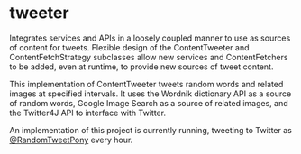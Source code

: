 # tweeter
Integrates services and APIs in a loosely coupled manner to use as sources of content for tweets. Flexible design of the ContentTweeter and ContentFetchStrategy subclasses allow new services and ContentFetchers to be added, even at runtime, to provide new sources of tweet content.

This implementation of ContentTweeter tweets random words and related images at specified intervals. It uses the Wordnik 
dictionary API as a source of random words, Google Image Search as a source of related images, and the Twitter4J API
to interface with Twitter.

An implementation of this project is currently running, tweeting to Twitter as <a href="https://twitter.com/RandomTweetPony" target="_BLANK">@RandomTweetPony</a> every hour.
